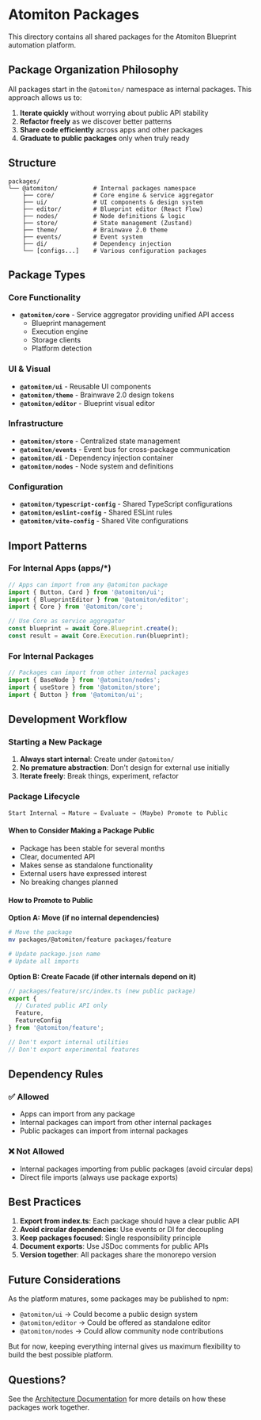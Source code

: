 # Atomiton Packages

This directory contains all shared packages for the Atomiton Blueprint automation platform.

## Package Organization Philosophy

All packages start in the `@atomiton/` namespace as internal packages. This approach allows us to:

1. **Iterate quickly** without worrying about public API stability
2. **Refactor freely** as we discover better patterns
3. **Share code efficiently** across apps and other packages
4. **Graduate to public packages** only when truly ready

## Structure

```
packages/
└── @atomiton/          # Internal packages namespace
    ├── core/           # Core engine & service aggregator
    ├── ui/             # UI components & design system
    ├── editor/         # Blueprint editor (React Flow)
    ├── nodes/          # Node definitions & logic
    ├── store/          # State management (Zustand)
    ├── theme/          # Brainwave 2.0 theme
    ├── events/         # Event system
    ├── di/             # Dependency injection
    └── [configs...]    # Various configuration packages
```

## Package Types

### Core Functionality
- **`@atomiton/core`** - Service aggregator providing unified API access
  - Blueprint management
  - Execution engine
  - Storage clients
  - Platform detection

### UI & Visual
- **`@atomiton/ui`** - Reusable UI components
- **`@atomiton/theme`** - Brainwave 2.0 design tokens
- **`@atomiton/editor`** - Blueprint visual editor

### Infrastructure
- **`@atomiton/store`** - Centralized state management
- **`@atomiton/events`** - Event bus for cross-package communication
- **`@atomiton/di`** - Dependency injection container
- **`@atomiton/nodes`** - Node system and definitions

### Configuration
- **`@atomiton/typescript-config`** - Shared TypeScript configurations
- **`@atomiton/eslint-config`** - Shared ESLint rules
- **`@atomiton/vite-config`** - Shared Vite configurations

## Import Patterns

### For Internal Apps (apps/*)
```typescript
// Apps can import from any @atomiton package
import { Button, Card } from '@atomiton/ui';
import { BlueprintEditor } from '@atomiton/editor';
import { Core } from '@atomiton/core';

// Use Core as service aggregator
const blueprint = await Core.Blueprint.create();
const result = await Core.Execution.run(blueprint);
```

### For Internal Packages
```typescript
// Packages can import from other internal packages
import { BaseNode } from '@atomiton/nodes';
import { useStore } from '@atomiton/store';
import { Button } from '@atomiton/ui';
```

## Development Workflow

### Starting a New Package

1. **Always start internal**: Create under `@atomiton/`
2. **No premature abstraction**: Don't design for external use initially
3. **Iterate freely**: Break things, experiment, refactor

### Package Lifecycle

```
Start Internal → Mature → Evaluate → (Maybe) Promote to Public
```

#### When to Consider Making a Package Public

- Package has been stable for several months
- Clear, documented API
- Makes sense as standalone functionality
- External users have expressed interest
- No breaking changes planned

#### How to Promote to Public

**Option A: Move (if no internal dependencies)**
```bash
# Move the package
mv packages/@atomiton/feature packages/feature

# Update package.json name
# Update all imports
```

**Option B: Create Facade (if other internals depend on it)**
```typescript
// packages/feature/src/index.ts (new public package)
export { 
  // Curated public API only
  Feature,
  FeatureConfig 
} from '@atomiton/feature';

// Don't export internal utilities
// Don't export experimental features
```

## Dependency Rules

### ✅ Allowed
- Apps can import from any package
- Internal packages can import from other internal packages
- Public packages can import from internal packages

### ❌ Not Allowed
- Internal packages importing from public packages (avoid circular deps)
- Direct file imports (always use package exports)

## Best Practices

1. **Export from index.ts**: Each package should have a clear public API
2. **Avoid circular dependencies**: Use events or DI for decoupling
3. **Keep packages focused**: Single responsibility principle
4. **Document exports**: Use JSDoc comments for public APIs
5. **Version together**: All packages share the monorepo version

## Future Considerations

As the platform matures, some packages may be published to npm:

- `@atomiton/ui` → Could become a public design system
- `@atomiton/editor` → Could be offered as standalone editor
- `@atomiton/nodes` → Could allow community node contributions

But for now, keeping everything internal gives us maximum flexibility to build the best possible platform.

## Questions?

See the [Architecture Documentation](../docs/architecture/README.md) for more details on how these packages work together.